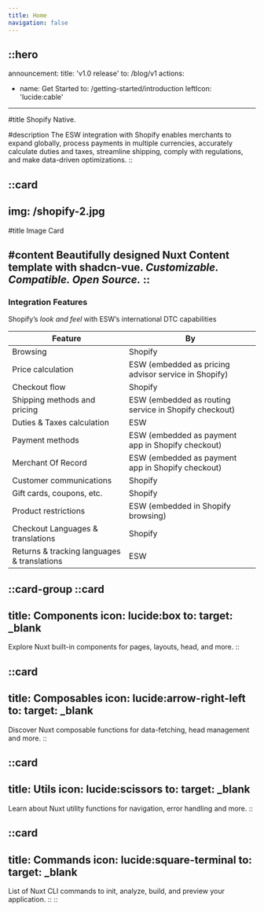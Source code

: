 ```yaml
---
title: Home
navigation: false
---
```


::hero
---
announcement:
  title: 'v1.0 release'
  to: /blog/v1
actions:
  - name: Get Started
    to: /getting-started/introduction
    leftIcon: 'lucide:cable'
---

#title
Shopify Native.

#description
The ESW integration with Shopify enables merchants to expand globally, process payments in multiple currencies, accurately calculate duties and taxes, streamline shipping, comply with regulations, and make data-driven optimizations.
::

::card
---
img: /shopify-2.jpg
---
#title
Image Card

#content
Beautifully designed **Nuxt Content** template with **shadcn-vue**. _Customizable. Compatible. Open Source._
::
---
<h3>Integration Features</h3>

Shopify’s *look and feel* with ESW’s international DTC capabilities

| Feature                    | By                                                             |
|---------------------------|----------------------------------------------------------------|
| Browsing                  | Shopify                                                        |
| Price calculation         | ESW (embedded as pricing advisor service in Shopify)                                           |
| Checkout flow             | Shopify                                                        |
| Shipping methods and pricing | ESW (embedded as routing service in Shopify checkout) |
| Duties & Taxes calculation| ESW   |
| Payment methods           | ESW (embedded as payment app in Shopify checkout)       |
| Merchant Of Record        | ESW (embedded as payment app in Shopify checkout)       |
| Customer communications   | Shopify                                                        |
| Gift cards, coupons, etc. | Shopify                                                        |
| Product restrictions      | ESW (embedded in Shopify browsing)                       |
|Checkout Languages & translations | Shopify |
|Returns & tracking languages & translations | ESW |

::card-group
  ::card
  ---
  title: Components
  icon: lucide:box
  to: 
  target: _blank
  ---
  Explore Nuxt built-in components for pages, layouts, head, and more.
  ::

  ::card
  ---
  title: Composables
  icon: lucide:arrow-right-left
  to: 
  target: _blank
  ---
  Discover Nuxt composable functions for data-fetching, head management and more.
  ::

  ::card
  ---
  title: Utils
  icon: lucide:scissors
  to: 
  target: _blank
  ---
  Learn about Nuxt utility functions for navigation, error handling and more.
  ::

  ::card
  ---
  title: Commands
  icon: lucide:square-terminal
  to: 
  target: _blank
  ---
  List of Nuxt CLI commands to init, analyze, build, and preview your application.
  ::
::

